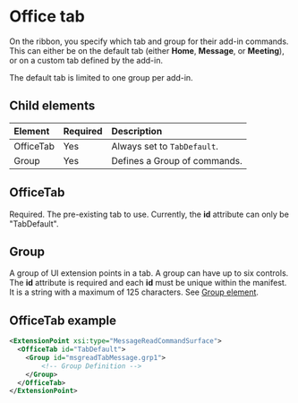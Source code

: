 # Office tab
On the ribbon, you specify which tab and group for their add-in commands. This can either be on the default tab (either  **Home**,  **Message**, or  **Meeting**), or on a custom tab defined by the add-in. 

The default tab is limited to one group per add-in. 

## Child elements
|  Element |  Required  |  Description  |
|:-----|:-----|:-----|
|  OfficeTab  | Yes |  Always set to `TabDefault`.  |
|  Group      | Yes |  Defines a Group of commands.  |

## OfficeTab
Required. The pre-existing tab to use. Currently, the  **id** attribute can only be "TabDefault".

## Group
A group of UI extension points in a tab. A group can have up to six controls. The  **id** attribute is required and each **id** must be unique within the manifest. It is a string with a maximum of 125 characters. See [Group element](./group.md).

## OfficeTab example
```xml
<ExtensionPoint xsi:type="MessageReadCommandSurface">
  <OfficeTab id="TabDefault">
    <Group id="msgreadTabMessage.grp1">
        <!-- Group Definition -->
    </Group>
  </OfficeTab>
</ExtensionPoint>
```